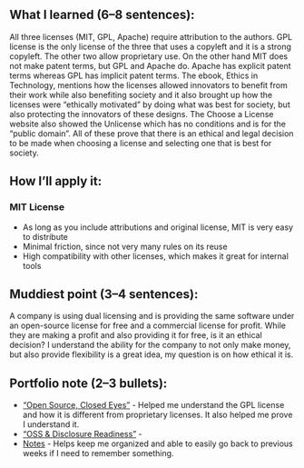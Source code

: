 ## What I learned (6–8 sentences): 
All three licenses (MIT, GPL, Apache) require attribution to the authors. GPL license is the only license of the three that uses a copyleft and it is a strong copyleft. The other two allow proprietary use. On the other hand MIT does not make patent terms, but GPL and Apache do. Apache has explicit patent terms whereas GPL has implicit patent terms. The ebook, Ethics in Technology, mentions how the licenses allowed innovators to benefit from their work while also benefiting society and it also brought up how the licenses were “ethically motivated” by doing what was best for society, but also protecting the innovators of these designs. The Choose a License website also showed the Unlicense which has no conditions and is for the “public domain”. All of these prove that there is an ethical and legal decision to be made when choosing a license and selecting one that is best for society. 

## How I’ll apply it: 
### MIT License
- As long as you include attributions and original license, MIT is very easy to distribute
- Minimal friction, since not very many rules on its reuse
- High compatibility with other licenses, which makes it great for internal tools 

## Muddiest point (3–4 sentences): 
A company is using dual licensing and is providing the same software under an open-source license for free and a commercial license for profit. While they are making a profit and also providing it for free, is it an ethical decision? I understand the ability for the company to not only make money, but also provide flexibility is a great idea, my question is on how ethical it is. 

## Portfolio note (2–3 bullets): 
- [“Open Source, Closed Eyes”](https://drive.google.com/file/d/1OXlibXZVPmsiwvcPNeWHBlyYD0y2HEz8/view?usp=drive_link) - Helped me understand the GPL license and how it is different from proprietary licenses. It also helped me prove I understand it.  
- [“OSS & Disclosure Readiness”](https://github.com/Druma23/Cyber-Ethics-Portfolio/tree/main/Week%203) - 
- [Notes](https://github.com/Druma23/Cyber-Ethics-Portfolio/blob/main/Week%203/Notes.md) - Helps keep me organized and able to easily go back to previous weeks if I need to remember something.

